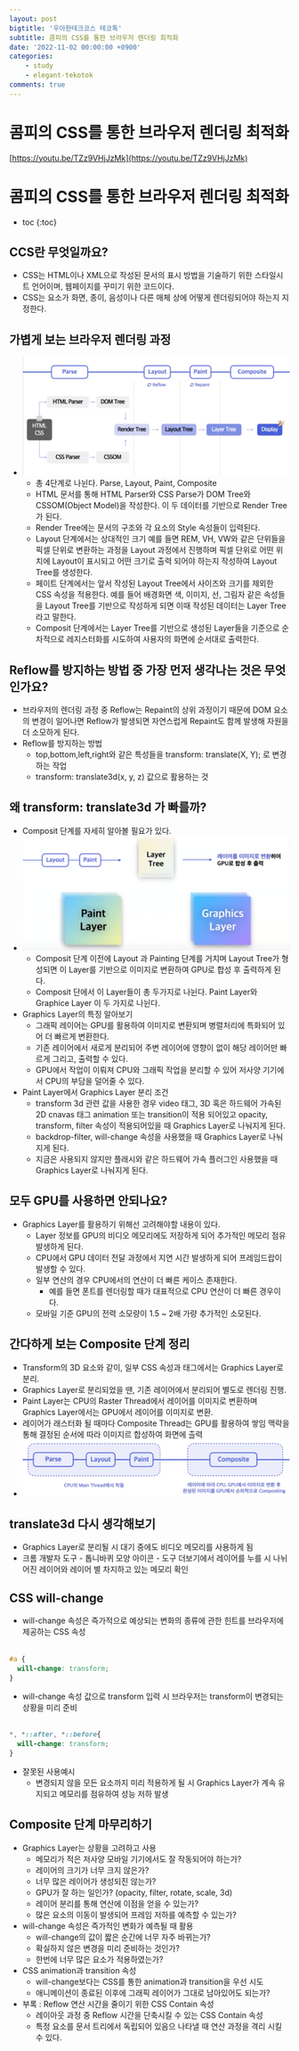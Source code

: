 ```yaml
---
layout: post
bigtitle: '우아한테크코스 테코톡'
subtitle: 콤피의 CSS를 통한 브라우저 렌더링 최적화
date: '2022-11-02 00:00:00 +0900'
categories:
    - study
    - elegant-tekotok
comments: true
---
```


# 콤피의 CSS를 통한 브라우저 렌더링 최적화 
[https://youtu.be/TZz9VHjJzMk](https://youtu.be/TZz9VHjJzMk)

# 콤피의 CSS를 통한 브라우저 렌더링 최적화
* toc
{:toc}

## CCS란 무엇일까요?
+ CSS는 HTML이나 XML으로 작성된 문서의 표시 방법을 기술하기 위한 스타일시트 언어이며, 웹페이지를 꾸미기 위한 코드이다.
+ CSS는 요소가 화면, 종이, 음성이나 다른 매체 상에 어떻게 렌더링되어야 하는지 지정한다. 

## 가볍게 보는 브라우저 렌더링 과정
+ ![img.png](/assets/img/elegant-tekotok/CssBrowserRenderingOptimize.png)
  + 총 4단계로 나뉜다. Parse, Layout, Paint, Composite
  + HTML 문서를 통해 HTML Parser와 CSS Parse가 DOM Tree와 CSSOM(Object Model)을 작성한다. 이 두 데이터를 기반으로 Render Tree가 된다.
  + Render Tree에는 문서의 구조와 각 요소의 Style 속성들이 입력된다.
  + Layout 단계에서는 상대적인 크기 예를 들면 REM, VH, VW와 같은 단위들을 픽셀 단위로 변환하는 과정을 Layout 과정에서 진행하며 픽셀 단위로 어떤 위치에 Layout이 표시되고 어떤 크기로 출력 되어야 하는지 작성하여 Layout Tree를 생성한다. 
  + 페이트 단계에서는 앞서 작성된 Layout Tree에서 사이즈와 크기를 제외한 CSS 속성을 적용한다. 예를 들어 배경화면 색, 이미지, 선, 그림자 같은 속성들을 Layout Tree를 기반으로 작성하게 되면 이때 작성된 데이터는 Layer Tree라고 말한다. 
  + Composit 단계에서는 Layer Tree를 기반으로 생성된 Layer들을 기준으로 순차적으로 레지스터화를 시도하여 사용자의 화면에 순서대로 출력한다. 

## Reflow를 방지하는 방법 중 가장 먼저 생각나는 것은 무엇인가요? 
+ 브라우저의 렌더링 과정 중 Reflow는 Repaint의 상위 과정이기 때문에 DOM 요소의 변경이 일어나면 Reflow가 발생되면 자연스럽게 Repaint도 함께 발생해 자원을 더 소모하게 된다.
+ Reflow를 방지하는 방법
  + top,bottom,left,right와 같은 특성들을 transform: translate(X, Y); 로 변경하는 작업
  + transform: translate3d(x, y, z) 값으로 활용하는 것

## 왜 transform: translate3d 가 빠를까?
+ Composit 단계를 자세히 알아볼 필요가 있다.
+ ![img.png](/assets/img/elegant-tekotok/CssBrowserRenderingOptimize2.png)
  + Composit 단계 이전에 Layout 과 Painting 단계를 거치며 Layout Tree가 형성되면 이 Layer를 기반으로 이미지로 변환하여 GPU로 합성 후 출력하게 된다.
  + Composit 단에서 이 Layer들이 총 두가지로 나뉜다. Paint Layer와 Graphice Layer 이 두 가지로 나뉜다.
+ Graphics Layer의 특징 알아보기 
  + 그래픽 레이어는 GPU를 활용하여 이미지로 변환되며 병렬처리에 특화되어 있어 더 빠르게 변환한다.
  + 기존 레이어에서 새로게 분리되어 주변 레이어에 영향이 없이 해당 레이어만 빠르게 그리고, 출력할 수 있다.
  + GPU에서 작업이 이뤄져 CPU와 그래픽 작업을 분리할 수 있어 저사양 기기에서 CPU의 부담을 덜어줄 수 있다.
+ Paint Layer에서 Graphics Layer 분리 조건
  + transform 3d 관련 값을 사용한 경우 video 태그, 3D 혹은 하드웨어 가속된 2D cnavas 태그 animation 또는 transition이 적용 되어있고 opacity, transform, filter 속성이 적용되어있을 때 Graphics Layer로 나눠지게 된다.
  + backdrop-filter, will-change 속성을 사용했을 때 Graphics Layer로 나눠지게 된다.
  + 지금은 사용되지 않지만 플래시와 같은 하드웨어 가속 플러그인 사용했을 때 Graphics Layer로 나눠지게 된다.

## 모두 GPU를 사용하면 안되나요?
+ Graphics Layer를 활용하기 위해선 고려해야할 내용이 있다. 
  + Layer 정보를 GPU의 비디오 메모리에도 저장하게 되어 추가적인 메모리 점유 발생하게 된다. 
  + CPU에서 GPU 데이터 전달 과정에서 지연 시간 발생하게 되어 프레임드랍이 발생할 수 있다.
  + 일부 연산의 경우 CPU에서의 연산이 더 빠른 케이스 존재한다. 
    + 예를 들면 폰트를 렌더링할 때가 대표적으로 CPU 연산이 더 빠른 경우이다. 
  + 모바일 기준 GPU의 전력 소모량이 1.5 ~ 2배 가량 추가적인 소모된다.

## 간다하게 보는 Composite 단계 정리
+ Transform의 3D 요소와 같이, 일부 CSS 속성과 태그에서는 Graphics Layer로 분리.
+ Graphics Layer로 분리되었을 땐, 기존 레이어에서 분리되어 별도로 렌더링 진행.
+ Paint Layer는 CPU의 Raster Thread에서 레이어를 이미지로 변환하며 Graphics Layer에서는 GPU에서 레이어를 이미지로 변환.
+ 레이어가 래스터화 될 때마다 Composite Thread는 GPU를 활용하여 쌓임 맥락을 통해 결정된 순서에 따라 이미지르 합성하여 화면에 츨력
+ ![img.png](/assets/img/elegant-tekotok/CssBrowserRenderingOptimize3.png)

## translate3d 다시 생각해보기 
+ Graphics Layer로 분리될 시 대기 중에도 비디오 메모리를 사용하게 됨 
+ 크롬 개발자 도구 - 톱니바퀴 모양 아이콘 - 도구 더보기에서 레이어를 누를 시 나뉘어진 레이어와 레이어 별 차지하고 있는 메모리 확인 

## CSS will-change
+ will-change 속성은 즉가적으로 예상되는 변화의 종류에 관한 힌트를 브라우저에 제공하는 CSS 속성

~~~css

#a {
  will-change: transform;
}

~~~
+ will-change 속성 값으로 transform 입력 시 브라우저는 transform이 변경되는 상황을 미리 준비

~~~css

*, *::after, *::before{
  will-change: transform;
}

~~~
+ 잘못된 사용예시
  + 변경되지 않을 모든 요소까지 미리 적용하게 될 시 Graphics Layer가 계속 유지되고 메모리를 점유하여 성능 저하 발생 

## Composite 단계 마무리하기 
+ Graphics Layer는 상황을 고려하고 사용
  + 메모리가 적은 저사양 모바일 기기에서도 잘 작동되어야 하는가?
  + 레이어의 크기가 너무 크지 않은가?
  + 너무 많은 레이어가 생성되진 않는가?
  + GPU가 잘 하는 일인가? (opacity, filter, rotate, scale, 3d)
  + 레이어 분리를 통해 연산에 이점을 얻을 수 있는가?
  + 많은 요소의 이동이 발생되어 프레임 저하를 예측할 수 있는가?
+ will-change 속성은 즉가적인 변화가 예측될 때 활용
  + will-change의 값이 짧은 순간에 너무 자주 바뀌는가?
  + 확실하지 않은 변경을 미리 준비하는 것인가?
  + 한번에 너무 많은 요소가 적용하였는가?
+ CSS animation과 transition 속성
  + will-change보다는 CSS를 통한 animation과 transition을 우선 시도
  + 애니메이션이 종료된 이후에 그래픽 레이어가 그대로 남아있어도 되는가?
+ 부록 : Reflow 연산 시간을 줄이기 위한 CSS Contain 속성
  + 레이아웃 과정 중 Reflow 시간을 단축시킬 수 있는 CSS Contain 속성
  + 특정 요소를 문서 트리에서 독립되어 있음으 나타낼 때 연산 과정을 격리 시킬 수 있다.

